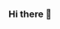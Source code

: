 ### Hi there 👋

<!--
**amit-talentica/amit-talentica** is a ✨ _special_ ✨ repository because its `README.md` (this file) appears on your GitHub profile.

Here are some ideas to get you started:

- 🔭 I’m currently working as a Backend Developer.
- 📫 You can connect me on Linkedin @https://www.linkedin.com/in/amit-kumar-manjhi-611a24104/ or on twitter @https://twitter.com/akm_nitrkl
- ⚡ Fun fact: Trusting on code more than people.

